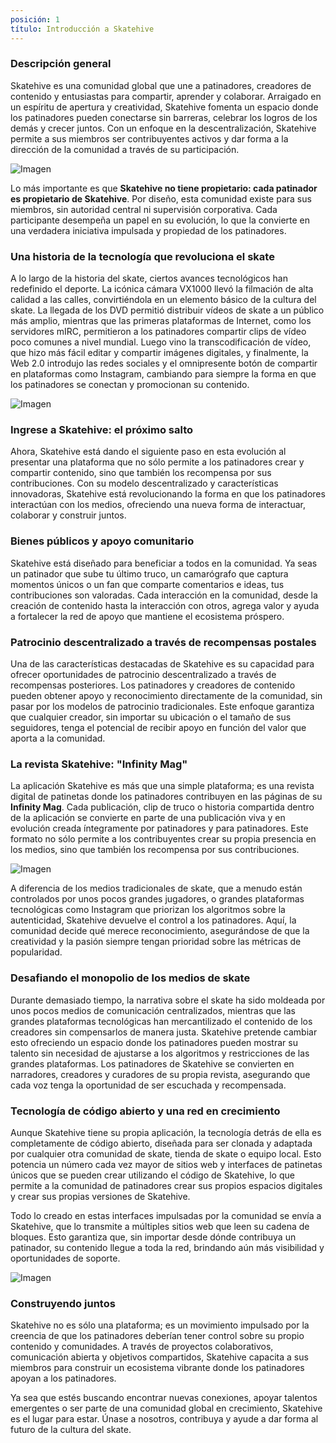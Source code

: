 ```yaml
---
posición: 1
título: Introducción a Skatehive
---
```


### Descripción general
Skatehive es una comunidad global que une a patinadores, creadores de contenido y entusiastas para compartir, aprender y colaborar. Arraigado en un espíritu de apertura y creatividad, Skatehive fomenta un espacio donde los patinadores pueden conectarse sin barreras, celebrar los logros de los demás y crecer juntos. Con un enfoque en la descentralización, Skatehive permite a sus miembros ser contribuyentes activos y dar forma a la dirección de la comunidad a través de su participación.

![Imagen](https://ipfs.skatehive.app/ipfs/QmbzyAq6rBnuNohzddiDQN4w5sENS8sGMUnki2gjbKFN7e)

Lo más importante es que **Skatehive no tiene propietario: cada patinador es propietario de Skatehive**. Por diseño, esta comunidad existe para sus miembros, sin autoridad central ni supervisión corporativa. Cada participante desempeña un papel en su evolución, lo que la convierte en una verdadera iniciativa impulsada y propiedad de los patinadores.

### Una historia de la tecnología que revoluciona el skate
A lo largo de la historia del skate, ciertos avances tecnológicos han redefinido el deporte. La icónica cámara VX1000 llevó la filmación de alta calidad a las calles, convirtiéndola en un elemento básico de la cultura del skate. La llegada de los DVD permitió distribuir vídeos de skate a un público más amplio, mientras que las primeras plataformas de Internet, como los servidores mIRC, permitieron a los patinadores compartir clips de vídeo poco comunes a nivel mundial. Luego vino la transcodificación de vídeo, que hizo más fácil editar y compartir imágenes digitales, y finalmente, la Web 2.0 introdujo las redes sociales y el omnipresente botón de compartir en plataformas como Instagram, cambiando para siempre la forma en que los patinadores se conectan y promocionan su contenido.

![Imagen](https://ipfs.skatehive.app/ipfs/QmSt5VnN6P4k3ja1D723F46GtpEzZnxcaZwMHqpv7saPri)

### Ingrese a Skatehive: el próximo salto
Ahora, Skatehive está dando el siguiente paso en esta evolución al presentar una plataforma que no sólo permite a los patinadores crear y compartir contenido, sino que también los recompensa por sus contribuciones. Con su modelo descentralizado y características innovadoras, Skatehive está revolucionando la forma en que los patinadores interactúan con los medios, ofreciendo una nueva forma de interactuar, colaborar y construir juntos.

### Bienes públicos y apoyo comunitario
Skatehive está diseñado para beneficiar a todos en la comunidad. Ya seas un patinador que sube tu último truco, un camarógrafo que captura momentos únicos o un fan que comparte comentarios e ideas, tus contribuciones son valoradas. Cada interacción en la comunidad, desde la creación de contenido hasta la interacción con otros, agrega valor y ayuda a fortalecer la red de apoyo que mantiene el ecosistema próspero.

### Patrocinio descentralizado a través de recompensas postales
Una de las características destacadas de Skatehive es su capacidad para ofrecer oportunidades de patrocinio descentralizado a través de recompensas posteriores. Los patinadores y creadores de contenido pueden obtener apoyo y reconocimiento directamente de la comunidad, sin pasar por los modelos de patrocinio tradicionales. Este enfoque garantiza que cualquier creador, sin importar su ubicación o el tamaño de sus seguidores, tenga el potencial de recibir apoyo en función del valor que aporta a la comunidad.

### La revista Skatehive: "Infinity Mag"
La aplicación Skatehive es más que una simple plataforma; es una revista digital de patinetas donde los patinadores contribuyen en las páginas de su **Infinity Mag**. Cada publicación, clip de truco o historia compartida dentro de la aplicación se convierte en parte de una publicación viva y en evolución creada íntegramente por patinadores y para patinadores. Este formato no sólo permite a los contribuyentes crear su propia presencia en los medios, sino que también los recompensa por sus contribuciones.

![Imagen](https://ipfs.skatehive.app/ipfs/QmPvSv7iRDrHJTxBpqeoyi5utA8QmgEUCuAiQ2JsYCGz4m)

A diferencia de los medios tradicionales de skate, que a menudo están controlados por unos pocos grandes jugadores, o grandes plataformas tecnológicas como Instagram que priorizan los algoritmos sobre la autenticidad, Skatehive devuelve el control a los patinadores. Aquí, la comunidad decide qué merece reconocimiento, asegurándose de que la creatividad y la pasión siempre tengan prioridad sobre las métricas de popularidad.

### Desafiando el monopolio de los medios de skate
Durante demasiado tiempo, la narrativa sobre el skate ha sido moldeada por unos pocos medios de comunicación centralizados, mientras que las grandes plataformas tecnológicas han mercantilizado el contenido de los creadores sin compensarlos de manera justa. Skatehive pretende cambiar esto ofreciendo un espacio donde los patinadores pueden mostrar su talento sin necesidad de ajustarse a los algoritmos y restricciones de las grandes plataformas. Los patinadores de Skatehive se convierten en narradores, creadores y curadores de su propia revista, asegurando que cada voz tenga la oportunidad de ser escuchada y recompensada.

### Tecnología de código abierto y una red en crecimiento
Aunque Skatehive tiene su propia aplicación, la tecnología detrás de ella es completamente de código abierto, diseñada para ser clonada y adaptada por cualquier otra comunidad de skate, tienda de skate o equipo local. Esto potencia un número cada vez mayor de sitios web y interfaces de patinetas únicos que se pueden crear utilizando el código de Skatehive, lo que permite a la comunidad de patinadores crear sus propios espacios digitales y crear sus propias versiones de Skatehive.

Todo lo creado en estas interfaces impulsadas por la comunidad se envía a Skatehive, que lo transmite a múltiples sitios web que leen su cadena de bloques. Esto garantiza que, sin importar desde dónde contribuya un patinador, su contenido llegue a toda la red, brindando aún más visibilidad y oportunidades de soporte.

![Imagen](https://ipfs.skatehive.app/ipfs/QmePbuFW6b86qDRbKXqpTr5rU8HKF6VRpboxiy9JH3Eujb)
### Construyendo juntos
Skatehive no es sólo una plataforma; es un movimiento impulsado por la creencia de que los patinadores deberían tener control sobre su propio contenido y comunidades. A través de proyectos colaborativos, comunicación abierta y objetivos compartidos, Skatehive capacita a sus miembros para construir un ecosistema vibrante donde los patinadores apoyan a los patinadores.

Ya sea que estés buscando encontrar nuevas conexiones, apoyar talentos emergentes o ser parte de una comunidad global en crecimiento, Skatehive es el lugar para estar. Únase a nosotros, contribuya y ayude a dar forma al futuro de la cultura del skate.